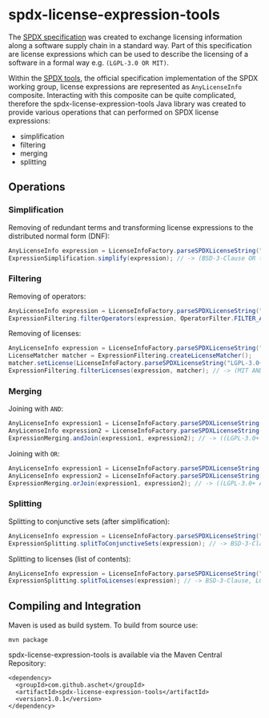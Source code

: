 # spdx-license-expression-tools

The [SPDX specification](https://spdx.org/spdx-specification-21-web-version) was created to exchange licensing information along a software supply chain in a standard way. Part of this specification are license expressions which can be used to describe the licensing of a software in a formal way e.g. `(LGPL-3.0 OR MIT)`.

Within the [SPDX tools](https://github.com/spdx/tools), the official specification implementation of the SPDX working group, license expressions are represented as `AnyLicenseInfo` composite. Interacting with this composite can be quite complicated, therefore the spdx-license-expression-tools Java library was created to provide various operations that can performed on SPDX license expressions:
- simplification
- filtering
- merging
- splitting

## Operations

### Simplification

Removing of redundant terms and transforming license expressions to the distributed normal form (DNF):

```java
AnyLicenseInfo expression = LicenseInfoFactory.parseSPDXLicenseString("(((LGPL-3.0+ OR MIT) AND GPL-2.0) OR BSD-3-Clause)");
ExpressionSimplification.simplify(expression); // -> (BSD-3-Clause OR (LGPL-3.0+ AND GPL-2.0) OR (MIT AND GPL-2.0))
```

### Filtering

Removing of operators:

```java
AnyLicenseInfo expression = LicenseInfoFactory.parseSPDXLicenseString("LGPL-3.0+ WITH DigiRule-FOSS-exception AND MIT");
ExpressionFiltering.filterOperators(expression, OperatorFilter.FILTER_ALL); // -> (LGPL-3.0 AND MIT)
```

Removing of licenses:

```java
AnyLicenseInfo expression = LicenseInfoFactory.parseSPDXLicenseString("((LGPL-3.0+ AND MIT) AND BSD-3-Clause)");
LicenseMatcher matcher = ExpressionFiltering.createLicenseMatcher();
matcher.setLicense(LicenseInfoFactory.parseSPDXLicenseString("LGPL-3.0+"));
ExpressionFiltering.filterLicenses(expression, matcher); // -> (MIT AND BSD-3-Clause)
```

### Merging

Joining with `AND`:

```java
AnyLicenseInfo expression1 = LicenseInfoFactory.parseSPDXLicenseString("LGPL-3.0+ AND MIT");
AnyLicenseInfo expression2 = LicenseInfoFactory.parseSPDXLicenseString("BSD-3-Clause");
ExpressionMerging.andJoin(expression1, expression2); // -> ((LGPL-3.0+ AND MIT) AND BSD-3-Clause)
```

Joining with `OR`:

```java
AnyLicenseInfo expression1 = LicenseInfoFactory.parseSPDXLicenseString("LGPL-3.0+ AND MIT");
AnyLicenseInfo expression2 = LicenseInfoFactory.parseSPDXLicenseString("BSD-3-Clause");
ExpressionMerging.orJoin(expression1, expression2); // -> ((LGPL-3.0+ AND MIT) OR BSD-3-Clause)
```

### Splitting

Splitting to conjunctive sets (after simplification):

```java
AnyLicenseInfo expression = LicenseInfoFactory.parseSPDXLicenseString("(((LGPL-3.0+ OR MIT) AND GPL-2.0) OR BSD-3-Clause)");
ExpressionSplitting.splitToConjunctiveSets(expression); // -> BSD-3-Clause, (LGPL-3.0+ AND GPL-2.0), (MIT AND GPL-2.0)
```

Splitting to licenses (list of contents):

```java
AnyLicenseInfo expression = LicenseInfoFactory.parseSPDXLicenseString("(((LGPL-3.0+ OR MIT) AND GPL-2.0) OR BSD-3-Clause)");
ExpressionSplitting.splitToLicenses(expression); // -> BSD-3-Clause, LGPL-3.0+, GPL-2.0, MIT
```
## Compiling and Integration

Maven is used as build system. To build from source use:

```
mvn package
```

spdx-license-expression-tools is available via the Maven Central Repository:

```
<dependency>
  <groupId>com.github.aschet</groupId>
  <artifactId>spdx-license-expression-tools</artifactId>
  <version>1.0.1</version>
</dependency>
```

